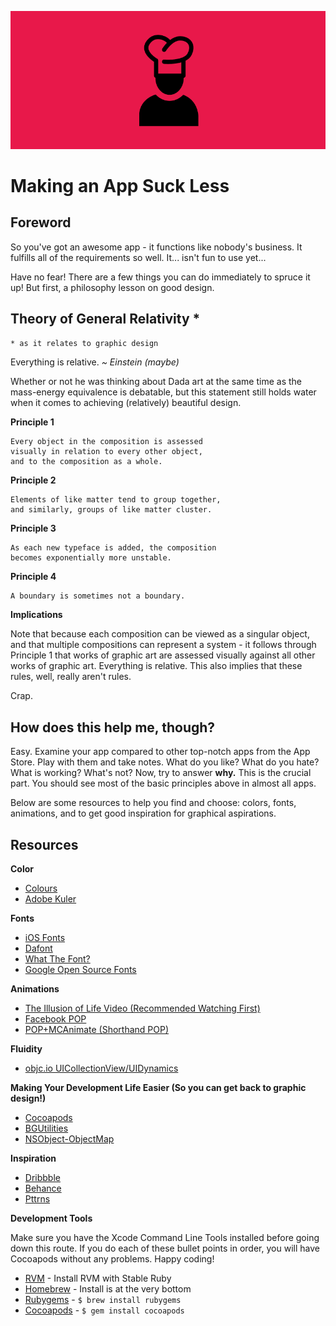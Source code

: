 ![banner](/banner.png)

# Making an App Suck Less

## Foreword

So you've got an awesome app - it functions like nobody's business. It fulfills all of the requirements so well. It... isn't fun to use yet...

Have no fear! There are a few things you can do immediately to spruce it up! But first, a philosophy lesson on good design.


## Theory of General Relativity *

`* as it relates to graphic design`

Everything is relative. *~ Einstein (maybe)*

Whether or not he was thinking about Dada art at the same time as the mass-energy equivalence is debatable, but this statement still holds water when it comes to achieving (relatively) beautiful design.

**Principle 1**

```
Every object in the composition is assessed
visually in relation to every other object,
and to the composition as a whole.
```

**Principle 2**

```
Elements of like matter tend to group together,
and similarly, groups of like matter cluster.
```

**Principle 3**

```
As each new typeface is added, the composition
becomes exponentially more unstable.
```

**Principle 4**

```
A boundary is sometimes not a boundary.
```

**Implications**

Note that because each composition can be viewed as a singular object, and that multiple compositions can represent a system - it follows through Principle 1 that works of graphic art are assessed visually against all other works of graphic art. Everything is relative. This also implies that these rules, well, really aren't rules.

Crap.

## How does this help me, though?

Easy. Examine your app compared to other top-notch apps from the App Store. Play with them and take notes. What do you like? What do you hate? What is working? What's not? Now, try to answer **why.** This is the crucial part. You should see most of the basic principles above in almost all apps.

Below are some resources to help you find and choose: colors, fonts, animations, and to get good inspiration for graphical aspirations.

## Resources

**Color**

* [Colours](https://github.com/bennyguitar/Colours)
* [Adobe Kuler](https://kuler.adobe.com/create/color-wheel/)

**Fonts**

* [iOS Fonts](http://iosfonts.com/)
* [Dafont](http://www.dafont.com/)
* [What The Font?](http://www.myfonts.com/WhatTheFont/)
* [Google Open Source Fonts](https://www.google.com/fonts)

**Animations**

* [The Illusion of Life Video (Recommended Watching First)](http://vimeo.com/93206523)
* [Facebook POP](https://github.com/facebook/pop)
* [POP+MCAnimate (Shorthand POP)](https://github.com/matthewcheok/POP-MCAnimate)

**Fluidity**

* [objc.io UICollectionView/UIDynamics](http://www.objc.io/issue-5/collection-views-and-uidynamics.html)

**Making Your Development Life Easier (So you can get back to graphic design!)**

* [Cocoapods](http://cocoapods.org)
* [BGUtilities](https://github.com/bennyguitar/BGUtilities)
* [NSObject-ObjectMap](https://github.com/uacaps/NSObject-ObjectMap)

**Inspiration**

* [Dribbble](https://dribbble.com/)
* [Behance](https://www.behance.net/)
* [Pttrns](http://www.pttrns.com/)

**Development Tools**

Make sure you have the Xcode Command Line Tools installed before going down this route. If you do each of these bullet points in order, you will have Cocoapods without any problems. Happy coding!

* [RVM](http://rvm.io/rvm/install) - Install RVM with Stable Ruby
* [Homebrew](http://brew.sh/) - Install is at the very bottom
* [Rubygems](http://rubygems.org/) - `$ brew install rubygems`
* [Cocoapods](http://cocoapods.org/) - `$ gem install cocoapods`
